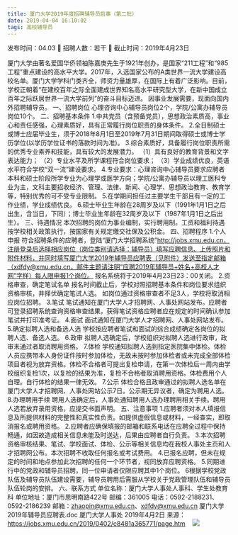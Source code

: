 ```yaml
---
title: 厦门大学2019年度招聘辅导员启事（第二批）
date: 2019-04-04 16:10:02
tags: 高校辅导员
---
```

发布时间：04.03   🌟   招聘人数：若干   🌈   截止时间：2019年4月23日
<!-- more -->

厦门大学由著名爱国华侨领袖陈嘉庚先生于1921年创办，是国家“211工程”和“985工程”重点建设的高水平大学。2017年，入选国家公布的A类世界一流大学建设高校名单。厦门大学学科门类齐全，师资力量雄厚，在国际上有着广泛影响。目前，学校正朝着“在建校百年之际全面建成世界知名高水平研究型大学，在新中国成立百年之际跃居世界一流大学前列”的奋斗目标迈进。
因事业发展需要，现面向国内外招聘辅导员。
一、招聘岗位
心理咨询中心辅导员岗位2个，学院/公寓办辅导员岗位10个。
二、招聘基本条件
1.中共党员（含预备党员），思想政治素质高，事业心和责任感强，心理素质好，具有正常履行岗位职责的身体条件。
2.全日制硕士或博士应届毕业生，须于2018年8月1日至2019年7月31日期间取得硕士或博士学历学位(以学历学位证书的落款时间为准)。
3.综合素质好，具备履行岗位职责所需的优秀专业素养和技能，具有较大的发展潜力。
（1）具有良好的教育背景和文字表达能力；
（2）专业水平及所学课程符合岗位要求；
（3）学业成绩优良，英语水平符合学校“双一流”建设要求。
4.专业要求：心理咨询中心辅导员要求应聘者本科和硕士阶段所学专业为心理学或医学方向；学院/公寓办辅导员以理工医科专业为主，文科主要招收经济、管理、法律、新闻、心理学、思想政治教育、教育学等，特别优秀的可不受专业限制。
5.在学期间担任过主要学生干部且有一定的工作业绩，学业成绩优良。
6.硕士毕业生年龄在28周岁及以下（1991年1月1日之后出生，含当日，下同）；博士毕业生年龄在32周岁及以下（1987年1月1日之后出生）。
三、待遇情况
本次招聘的岗位为事业编制，实行聘用制。工资和福利待遇按学校相关政策执行，按国家有关规定缴交社保及公积金。
四、招聘程序
1.个人申报
符合招聘条件的应聘者，登陆“厦门大学招聘系统”http://jobs.xmu.edu.cn，注册登录后选择相应岗位（岗位类别请选择：辅导员）填写应聘信息、上传照片和附件材料，并同时填写厦门大学2019年辅导员应聘表（见附件）发送至指定邮箱（xdfdy@xmu.edu.cn，邮件主题请注明“应聘2019年辅导员+姓名+高校人才网”字样）每人限申报1个岗位。
报名系统将于2019年4月23日23：00关闭。
2.资格审查，确定笔试名单
报名时间截止后，学校对照招聘基本条件和岗位要求组织资格审核，并择优确定笔试人选。
如岗位通过资格审查者不足3人，学校将取消相应岗位招聘。
3.笔试
笔试通知在厦门大学人才招聘网、人事处网站发布。应聘者可登录招聘系统查询资格审查结果，获得笔试资格应聘者应在规定的时间确认参加笔试并打印准考证。
4.面试
面试通知在厦门大学人才招聘网、人事处网站发布。
5.确定拟聘人选和备选人选
学校按应聘者笔试和面试的综合成绩确定各岗位的拟聘人选、备选人选。
6.政审
拟聘人选确定后，学校组织对拟聘人选进行政审，政审未通过者取消聘用资格。
7.体检
学校通知拟聘人选到指定医院集中体检。体检人员应携带本人身份证件按时参加体检，无故未按时参加体检者或未完成全部体检项目者视为放弃资格。体检不合格者可提出复检申请，在第一次体检后一周内由学校组织复检1次，以复检的结果为准，复检不合格者取消聘用资格。体检费用个人自理。自行体检的结果一律无效。
7.公示
体检合格且政审通过的拟聘人选名单在厦门大学人才招聘网、人事处网站公示7日。公示期无异议者，确定为聘用人选。
8.办理聘用手续
聘用人选确定后，人事处通知聘用人选办理聘用相关手续。聘用人选若放弃录用资格，应提交书面声明。
五、注意事项
1.应聘者须对本人填报信息及所提供材料的完整性和真实性负责。如提供虚假信息或材料，一经查实，即取消报名或聘用资格。
2.应聘者应确保填报的邮箱和联系电话在应聘全过程中保持畅通，如因故造成相关信息未能及时送达，后果由应聘者自行负责。
3.本次招聘资格审核结果、笔试、学校面试、体检、公示等相关信息均在我校人事处主页和人才招聘网公布。本次招聘不收取任何报名或考试费用。
4.已报名应聘，但未在规定的时间和地点参加此次招聘的任何一个环节者，视同放弃应聘资格。
5.同期进行中的党政和辅导员招聘，同一位申请者仅限应聘其中1个岗位。
6根据学校党政队伍及辅导员队伍建设需要，辅导员聘用后需服从学校关于党政管理队伍和辅导员队伍轮岗的安排。
六、联系方式
单位名称：厦门大学人事处人事科、学生处教育科
单位地址：厦门市思明南路422号
邮编：361005
电话：0592-2188231、0592-2186239
邮箱：zhaopin@xmu.edu.cn、xdfdy@xmu.edu.cn
厦门大学2019年辅导员应聘表.doc
厦门大学人事处
2019年4月2日
来源：
https://jobs.xmu.edu.cn/2019/0402/c8481a365771/page.htm
 
 ![](https://cdn.weiweiblog.cn/20181015134814.png)